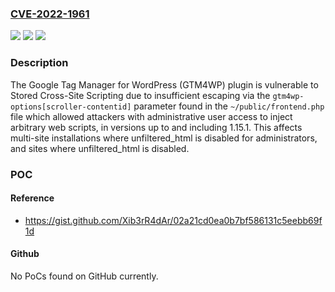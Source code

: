 ### [CVE-2022-1961](https://cve.mitre.org/cgi-bin/cvename.cgi?name=CVE-2022-1961)
![](https://img.shields.io/static/v1?label=Product&message=Google%20Tag%20Manager%20for%20WordPress%20(GTM4WP)%20&color=blue)
![](https://img.shields.io/static/v1?label=Version&message=n%2Fa&color=blue)
![](https://img.shields.io/static/v1?label=Vulnerability&message=CWE-79%20Cross-site%20Scripting%20(XSS)&color=brighgreen)

### Description

The Google Tag Manager for WordPress (GTM4WP) plugin is vulnerable to Stored Cross-Site Scripting due to insufficient escaping via the `gtm4wp-options[scroller-contentid]` parameter found in the `~/public/frontend.php` file which allowed attackers with administrative user access to inject arbitrary web scripts, in versions up to and including 1.15.1. This affects multi-site installations where unfiltered_html is disabled for administrators, and sites where unfiltered_html is disabled.

### POC

#### Reference
- https://gist.github.com/Xib3rR4dAr/02a21cd0ea0b7bf586131c5eebb69f1d

#### Github
No PoCs found on GitHub currently.

